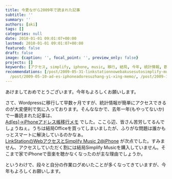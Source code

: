 ```yaml
---
title: 今更ながら2009年で読まれた記事
subtitle: ''
summary: ''
authors: [aki]
tags: []
categories: null
date: 2010-01-01 09:01:07+00:00
lastmod: 2010-01-01 09:01:07+00:00
featured: false
draft: false
image: {caption: '', focal_point: '', preview_only: false}
projects: []
keywords: [アクセス, simplify, iphone, music, 移行, 結局, 今年, 統計情報, 数ヶ月, 段々]
recommendations: [/post/2009-05-31-linkstationnowebakusesutosimplify-music-2-at-iphone/,
  /post/2009-05-10-ad-es-iphoneadoresuzhang-yi-xing-memo/, /post/2009-10-27-itunomanika-wptouchgadao-ru-sareteita/]
---
```

あけましておめでとうございます。今年もよろしくお願いします。

さて、Wordpressに移行して早数ヶ月ですが、統計情報が簡単にアクセスできるのが大変便利で気に入っております。そんななかで、去年一年(もやってないか)で一番読まれた記事は、  
[Ad[es]→iPhoneアドレス帳移行メモ](/post/2009-05-10-ad-es-iphoneadoresuzhang-yi-xing-memo) でした。ここら辺、皆さん苦労してるんでしょうねぇ。うちは結局Officeを買ってしまいましたが、ふりがな問題は誰かもっとスマートに解決しているのかなぁ。  
[LinkStationのWebアクセスとSimplify Music 2@iPhone](/post/2009-05-31-linkstationnowebakusesutosimplify-music-2-at-iphone/) が次点でした。すみません、アクセスしていただく割には結局Simplify Musicを購入していません。そこまで家でiPhoneで音楽を聴かなくなったのが主な理由でしょうか。

というわけで、段々と自分の作業ログめいたことが多くなってきていますが、今年もよろしくお願いします。


